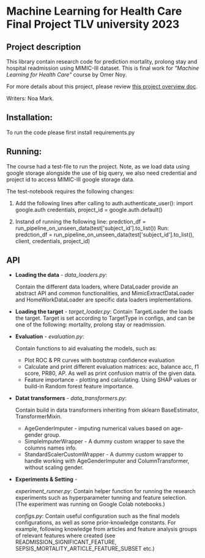 # Machine Learning for Health Care Final Project TLV university 2023

## Project description 
This library contain research code for prediction mortality, prolong stay and hospital readmission using
MIMIC-III dataset. 
This is final work for *"Machine Learning for Health Care"* course by Omer Noy. 

For more details about this project, please review [this project overview doc](https://github.com/MarkNoaTAU/MLHC_Final/blob/main/ML%20for%20healthcare%20-%20project%20overview.pdf).


Writers: Noa Mark.

## Installation:
To run the code please first install requirements.py

## Running:
The course had a test-file to run the project. 
Note, as we load data using google storage alongside the use of big query, we also need credential and project id 
to access MIMIC-III google storage data. 

The test-notebook requires the following changes:

1. Add the following lines after calling to auth.authenticate_user():
import google.auth
credentials, project_id = google.auth.default()

2. Instand of running the following line:
predction_df = run_pipeline_on_unseen_data(test['subject_id'].to_list())
Run:
predction_df = run_pipeline_on_unseen_data(test['subject_id'].to_list(), client,  credentials, project_id)


## API 
*   **Loading the data** - *data_loaders.py*:

    Contain the different data loaders, where DataLoader provide an abstract API and common
    functionalities, and MimicExtractDataLoader and HomeWorkDataLoader are specific data loaders implementations.


*  **Loading the target** - *target_loader.py*:
    Contain TargetLoader the loads the target. Target is set according to TargetType in configs, and can be 
    one of the following: mortality, prolong stay or readmission. 
    

*  **Evaluation** - *evaluation.py*:

    Contain functions to aid evaluating the models, such as:
   *  Plot ROC & PR curves with bootstrap confidence evaluation 
   * Calculate and print different evaluation matrices: acc, balance acc, f1 score, PR80, AP. 
     As well as print confusion matrix of the given data.
   * Feature importance - plotting and calculating. Using SHAP values or build-in Random forest feature importance.
   


*  **Datat transformers** - *data_transformers.py*:

    Contain build in data transformers inheriting from sklearn BaseEstimator, TransformerMixin.
   * AgeGenderImputer - imputing numerical values based on age-gender group.
   * SimpleImputerWrapper -  A dummy custom wrapper to save the columns names info.
   * StandardScalerCustomWrapper - A dummy custom wrapper to handle working with AgeGenderImputer and ColumnTransformer,
    without scaling gender.


*  **Experiments & Setting** - 

   *experiment_runner.py*: 
    Contain helper function for running the research experiments such as hyperparameter tunning and feature selection.
   (The experiment was running on Google Colab notebooks.)
    
    *configs.py*:
    Contain useful configuration such as the final models configurations, as well as some prior-knowledge constants.
    For example, following knowledge from articles and feature analysis groups of relevant features where created
   (see READMISSION_SIGNIFICANT_FEATURE, SEPSIS_MORTALITY_ARTICLE_FEATURE_SUBSET etc.)

